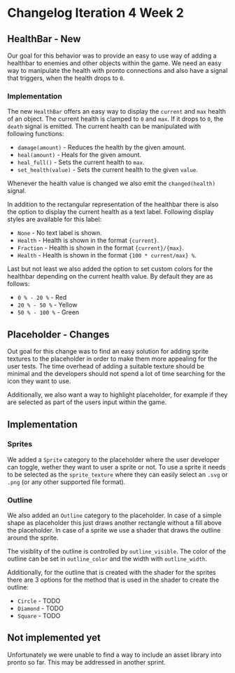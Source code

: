 # Changelog Iteration 4 Week 2

## HealthBar - New

Our goal for this behavior was to provide an easy to use way of adding a healthbar to enemies and other objects within the game. We need an easy way to manipulate the health with pronto connections and also have a signal that triggers, when the health drops to `0`.

### Implementation

The new `HealthBar` offers an easy way to display the `current` and `max` health of an object. The current health is clamped to `0` and `max`. If it drops to `0`, the `death` signal is emitted. The current health can be manipulated with following functions:

* `damage(amount)` - Reduces the health by the given amount.
* `heal(amount)` - Heals for the given amount.
* `heal_full()` - Sets the current health to `max`.
* `set_health(value)` - Sets the current health to the given `value`.

Whenever the health value is changed we also emit the `changed(health)` signal.

In addition to the rectangular representation of the healthbar there is also the option to display the current health as a text label. Following display styles are available for this label:

* `None` - No text label is shown.
* `Health` - Health is shown in the format `{current}`.
* `Fraction` - Health is shown in the format `{current}/{max}`.
* `Health` - Health is shown in the format `{100 * current/max} %`.

Last but not least we also added the option to set custom colors for the healthbar depending on the current health value. By default they are as follows:

* `0 % - 20 %`   - Red
* `20 % - 50 %`  - Yellow
* `50 % - 100 %` - Green

## Placeholder - Changes

Out goal for this change was to find an easy solution for adding sprite textures to the placeholder in order to make them more appealing for the user tests. The time overhead of adding a suitable texture should be minimal and the developers should not spend a lot of time searching for the icon they want to use.

Additionally, we also want a way to highlight placeholder, for example if they are selected as part of the users input within the game.

## Implementation

### Sprites

We added a `Sprite` category to the placeholder where the user developer can toggle, wether they want to user a sprite or not. To use a sprite it needs to be selected as the `sprite_texture` where they can easily select an `.svg` or `.png` (or any other supported file format).

### Outline

We also added an `Outline` category to the placeholder. In case of a simple shape as placeholder this just draws another rectangle without a fill above the placeholder. In case of a sprite we use a shader that draws the outline around the sprite.

The visiblity of the outline is controlled by `outline_visible`. The color of the outline can be set in `outline_color` and the width with `outline_width`.

Additionally, for the outline that is created with the shader for the sprites there are 3 options for the method that is used in the shader to create the outline:

* `Circle` - TODO
* `Diamond` - TODO
* `Square` - TODO

## Not implemented yet

Unfortunately we were unable to find a way to include an asset library into pronto so far. This may be addressed in another sprint.
